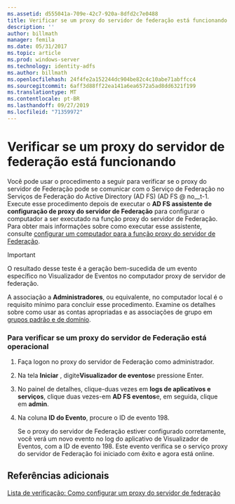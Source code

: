 ```yaml
---
ms.assetid: d555041a-709e-42c7-920a-8dfd2c7e0488
title: Verificar se um proxy do servidor de federação está funcionando
description: ''
author: billmath
manager: femila
ms.date: 05/31/2017
ms.topic: article
ms.prod: windows-server
ms.technology: identity-adfs
ms.author: billmath
ms.openlocfilehash: 24f4fe2a152244dc904be82c4c10abe71abffcc4
ms.sourcegitcommit: 6aff3d88ff22ea141a6ea6572a5ad8dd6321f199
ms.translationtype: MT
ms.contentlocale: pt-BR
ms.lasthandoff: 09/27/2019
ms.locfileid: "71359972"
---
```

# <a name="verify-that-a-federation-server-proxy-is-operational"></a>Verificar se um proxy do servidor de federação está funcionando


Você pode usar o procedimento a seguir para verificar se o proxy do servidor de Federação pode se comunicar com o Serviço de Federação no Serviços de Federação do Active Directory (AD FS) \(AD FS @ no__t-1. Execute esse procedimento depois de executar o **AD FS assistente de configuração de proxy do servidor de Federação** para configurar o computador a ser executado na função proxy do servidor de Federação. Para obter mais informações sobre como executar esse assistente, consulte [configurar um computador para a função proxy do servidor de Federação](Configure-a-Computer-for-the-Federation-Server-Proxy-Role.md).  
  
> [!IMPORTANT]  
> O resultado desse teste é a geração bem-sucedida de um evento específico no Visualizador de Eventos no computador proxy de servidor de federação.  
  
A associação a **Administradores**, ou equivalente, no computador local é o requisito mínimo para concluir esse procedimento.  Examine os detalhes sobre como usar as contas apropriadas e as associações de grupo em [grupos padrão e de domínio](https://go.microsoft.com/fwlink/?LinkId=83477).   
  
### <a name="to-verify-that-a-federation-server-proxy-is-operational"></a>Para verificar se um proxy do servidor de Federação está operacional  
  
1.  Faça logon no proxy do servidor de Federação como administrador.  
  
2.  Na tela **Iniciar** , digite**Visualizador de eventos**e pressione Enter.  
  
3.  No painel de detalhes, clique\-duas vezes em **logs de aplicativos e serviços**, clique duas vezes\-em **AD FS eventos**e, em seguida, clique em **admin**.  
  
4.  Na coluna **ID do Evento**, procure o ID de evento 198.  
  
    Se o proxy do servidor de Federação estiver configurado corretamente, você verá um novo evento no log do aplicativo de Visualizador de Eventos, com a ID de evento 198. Este evento verifica se o serviço proxy do servidor de Federação foi iniciado com êxito e agora está online.  
  
## <a name="additional-references"></a>Referências adicionais  
[Lista de verificação: Como configurar um proxy do servidor de federação](Checklist--Setting-Up-a-Federation-Server-Proxy.md)  
  

